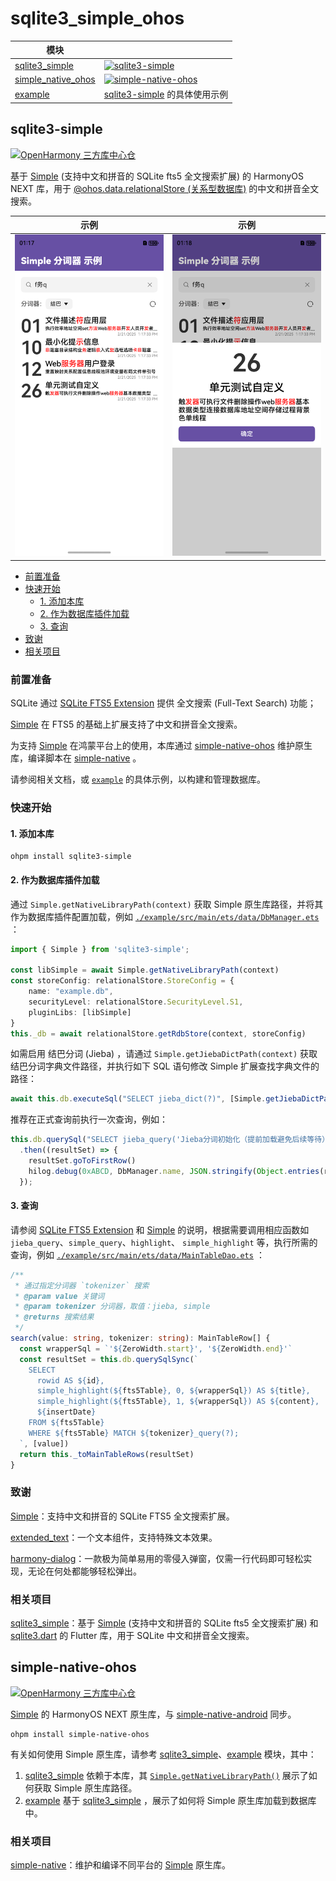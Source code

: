 # sqlite3_simple_ohos

| 模块                                         |                                                                                                                                                                                                                                                                                                                                        |
|--------------------------------------------|----------------------------------------------------------------------------------------------------------------------------------------------------------------------------------------------------------------------------------------------------------------------------------------------------------------------------------------|
| [sqlite3_simple](./sqlite3_simple)         | [![sqlite3-simple](https://img.shields.io/badge/dynamic/json?label=sqlite3-simple&style=for-the-badge&logo=harmonyos&url=https%3A%2F%2Fohpm.openharmony.cn%2Fohpmweb%2Fregistry%2Foh-package%2Fopenapi%2Fv1%2Fdetail%2Fsqlite3-simple&query=%24.body.version)](https://ohpm.openharmony.cn/#/cn/detail/sqlite3-simple)                 |
| [simple_native_ohos](./simple_native_ohos) | [![simple-native-ohos](https://img.shields.io/badge/dynamic/json?label=simple-native-ohos&style=for-the-badge&logo=harmonyos&url=https%3A%2F%2Fohpm.openharmony.cn%2Fohpmweb%2Fregistry%2Foh-package%2Fopenapi%2Fv1%2Fdetail%2Fsimple-native-ohos&query=%24.body.version)](https://ohpm.openharmony.cn/#/cn/detail/simple-native-ohos) | 
| [example](./example)                       | [sqlite3-simple](https://ohpm.openharmony.cn/#/cn/detail/sqlite3-simple) 的具体使用示例                                                                                                                                                                                                                                                       |

<!-- HEADER -->

## sqlite3-simple

[![OpenHarmony 三方库中心仓](https://img.shields.io/badge/dynamic/json?label=OpenHarmony%20%E4%B8%89%E6%96%B9%E5%BA%93%E4%B8%AD%E5%BF%83%E4%BB%93&style=for-the-badge&logo=harmonyos&url=https%3A%2F%2Fohpm.openharmony.cn%2Fohpmweb%2Fregistry%2Foh-package%2Fopenapi%2Fv1%2Fdetail%2Fsqlite3-simple&query=%24.body.version)](https://ohpm.openharmony.cn/#/cn/detail/sqlite3-simple)

基于 [Simple](https://github.com/wangfenjin/simple) (支持中文和拼音的 SQLite fts5 全文搜索扩展) 的 HarmonyOS NEXT 库，用于 [@ohos.data.relationalStore (关系型数据库)](https://developer.huawei.com/consumer/cn/doc/harmonyos-references-V5/js-apis-data-relationalstore-V5?catalogVersion=V5) 的中文和拼音全文搜索。

| 示例                                        | 示例                                        |
|-------------------------------------------|-------------------------------------------|
| ![1.png](./sqlite3_simple/example/1.png) | ![2.png](./sqlite3_simple/example/2.png) |

- [前置准备](#前置准备)
- [快速开始](#快速开始)
  - [1. 添加本库](#1-添加本库)
  - [2. 作为数据库插件加载](#2-作为数据库插件加载)
  - [3. 查询](#3-查询)
- [致谢](#致谢)
- [相关项目](#相关项目)

### 前置准备

SQLite 通过 [SQLite FTS5 Extension](https://sqlite.org/fts5.html) 提供 全文搜索 (Full-Text Search) 功能；

[Simple](https://github.com/wangfenjin/simple) 在 FTS5 的基础上扩展支持了中文和拼音全文搜索。

为支持 [Simple](https://github.com/wangfenjin/simple) 在鸿蒙平台上的使用，本库通过 [simple-native-ohos](./simple_native_ohos) 维护原生库，编译脚本在 [simple-native](https://github.com/SageMik/sqlite3_simple/tree/simple-native) 。

请参阅相关文档，或 [`example`](./example) 的具体示例，以构建和管理数据库。

### 快速开始

#### 1. 添加本库

```shell
ohpm install sqlite3-simple
```

#### 2. 作为数据库插件加载

通过 `Simple.getNativeLibraryPath(context)` 获取 Simple 原生库路径，并将其作为数据库插件配置加载，例如 [`./example/src/main/ets/data/DbManager.ets`](./example/src/main/ets/data/DbManager.ets) ：

```typescript
import { Simple } from 'sqlite3-simple';

const libSimple = await Simple.getNativeLibraryPath(context)
const storeConfig: relationalStore.StoreConfig = {
    name: "example.db",
    securityLevel: relationalStore.SecurityLevel.S1,
    pluginLibs: [libSimple]
}
this._db = await relationalStore.getRdbStore(context, storeConfig)
```

如需启用 结巴分词 (Jieba) ，请通过 `Simple.getJiebaDictPath(context)` 获取结巴分词字典文件路径，并执行如下 SQL 语句修改 Simple 扩展查找字典文件的路径：

```typescript
await this.db.executeSql("SELECT jieba_dict(?)", [Simple.getJiebaDictPath(context)])
```

推荐在正式查询前执行一次查询，例如：

```typescript
this.db.querySql("SELECT jieba_query('Jieba分词初始化（提前加载避免后续等待）')")
  .then((resultSet) => {
    resultSet.goToFirstRow()
    hilog.debug(0xABCD, DbManager.name, JSON.stringify(Object.entries(resultSet.getRow())))
  });
```

#### 3. 查询

请参阅 [SQLite FTS5 Extension](https://sqlite.org/fts5.html) 和 [Simple](https://github.com/wangfenjin/simple) 的说明，根据需要调用相应函数如 `jieba_query`、`simple_query`、`highlight`、  `simple_highlight` 等，执行所需的查询，例如 [`./example/src/main/ets/data/MainTableDao.ets`](./example/src/main/ets/data/MainTableDao.ets) ：

```typescript
/**
 * 通过指定分词器 `tokenizer` 搜索
 * @param value 关键词
 * @param tokenizer 分词器，取值：jieba, simple
 * @returns 搜索结果
 */
search(value: string, tokenizer: string): MainTableRow[] {
  const wrapperSql = `'${ZeroWidth.start}', '${ZeroWidth.end}'`
  const resultSet = this.db.querySqlSync(`
    SELECT
      rowid AS ${id},
      simple_highlight(${fts5Table}, 0, ${wrapperSql}) AS ${title},
      simple_highlight(${fts5Table}, 1, ${wrapperSql}) AS ${content},
      ${insertDate}
    FROM ${fts5Table}
    WHERE ${fts5Table} MATCH ${tokenizer}_query(?);
  `, [value])
  return this._toMainTableRows(resultSet)
}
```

### 致谢

[Simple](https://github.com/wangfenjin/simple)：支持中文和拼音的 SQLite FTS5 全文搜索扩展。

[extended_text](https://github.com/HarmonyCandies/extended_text)：一个文本组件，支持特殊文本效果。

[harmony-dialog](https://gitee.com/tongyuyan/harmony-utils/tree/master/harmony_dialog)：一款极为简单易用的零侵入弹窗，仅需一行代码即可轻松实现，无论在何处都能够轻松弹出。

### 相关项目

[sqlite3_simple](https://github.com/SageMik/sqlite3_simple)：基于 [Simple](https://github.com/wangfenjin/simple) (支持中文和拼音的 SQLite fts5 全文搜索扩展) 和 [sqlite3.dart](https://github.com/simolus3/sqlite3.dart) 的 Flutter 库，用于 SQLite 中文和拼音全文搜索。

## simple-native-ohos

[![OpenHarmony 三方库中心仓](https://img.shields.io/badge/dynamic/json?label=OpenHarmony%20%E4%B8%89%E6%96%B9%E5%BA%93%E4%B8%AD%E5%BF%83%E4%BB%93&style=for-the-badge&logo=harmonyos&url=https%3A%2F%2Fohpm.openharmony.cn%2Fohpmweb%2Fregistry%2Foh-package%2Fopenapi%2Fv1%2Fdetail%2Fsimple-native-ohos&query=%24.body.version)](https://ohpm.openharmony.cn/#/cn/detail/simple-native-ohos)

[Simple](https://github.com/wangfenjin/simple) 的 HarmonyOS NEXT 原生库，与 [simple-native-android](https://github.com/SageMik/simple-native-android) 同步。

```shell
ohpm install simple-native-ohos
```

有关如何使用 Simple 原生库，请参考 [sqlite3_simple](./sqlite3_simple)、[example](./example) 模块，其中：

1. [sqlite3_simple](./sqlite3_simple) 依赖于本库，其 [`Simple.getNativeLibraryPath()`](./sqlite3_simple/src/main/ets/Simple.ets) 展示了如何获取 Simple 原生库路径。
2. [example](./example) 基于 [sqlite3_simple](./sqlite3_simple) ，展示了如何将 Simple 原生库加载到数据库中。

### 相关项目

[simple-native](https://github.com/SageMik/sqlite3_simple/tree/simple-native)：维护和编译不同平台的 [Simple](https://github.com/wangfenjin/simple) 原生库。